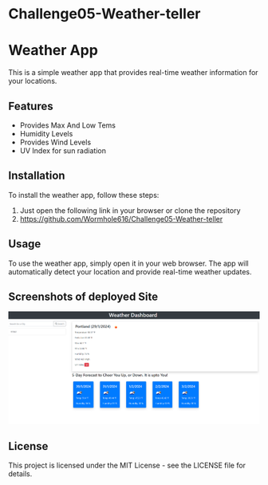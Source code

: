 # Challenge05-Weather-teller

# Weather App

This is a simple weather app that provides real-time weather information for your locations.

## Features

- Provides Max And Low Tems
- Humidity Levels
- Provides Wind Levels
- UV Index for sun radiation

## Installation

To install the weather app, follow these steps:

1. Just open the following link in your browser or clone the repository
2. https://github.com/Wormhole616/Challenge05-Weather-teller


## Usage

To use the weather app, simply open it in your web browser. The app will automatically detect your location and provide real-time weather updates.

## Screenshots of deployed Site
![](2024-01-29-15-33-35.png)



## License

This project is licensed under the MIT License - see the LICENSE file for details.
